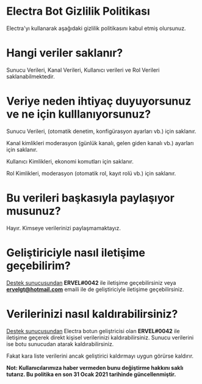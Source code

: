 # Electra Bot Gizlilik Politikası

Electra'yı kullanarak aşağıdaki gizlilik politikasını kabul etmiş olursunuz.

# Hangi veriler saklanır?

Sunucu Verileri, Kanal Verileri, Kullanıcı verileri ve Rol Verileri saklanabilmektedir.

# Veriye neden ihtiyaç duyuyorsunuz ve ne için kulllanıyorsunuz?

Sunucu Verileri, (otomatik denetim, konfigürasyon ayarları vb.) için saklanır.

Kanal kimlikleri moderasyon (günlük kanalı, gelen giden kanalı vb.) ayarları için saklanır. 

Kullanıcı Kimlikleri, ekonomi komutları için saklanır.

Rol Kimlikleri, moderasyon (otomatik rol, kayıt rolü vb.) için saklanır.

# Bu verileri başkasıyla paylaşıyor musunuz?

Hayır. Kimseye verilerinizi paylaşmamaktayız. 

# Geliştiriciyle nasıl iletişime geçebilirim?
[Destek sunucusundan](https://discord.gg/d3wkeaR) **ERVEL#0042** ile iletişime geçebilirsiniz veya **ervelgt@hotmail.com** emaili ile de geliştiriciyle iletişime geçebilirsiniz.

# Verilerinizi nasıl kaldırabilirsiniz?
[Destek sunucusundan](https://discord.gg/d3wkeaR) Electra botun geliştricisi olan **ERVEL#0042** ile iletişime geçerek direkt kişisel verilerinizi kaldırabilirsiniz. Sunucu verilerini ise botu sunucudan atarak kaldırabilirsiniz.

Fakat kara liste verilerini ancak geliştirici kaldırmayı uygun görürse kaldırır.


**Not: Kullanıcılarımıza haber vermeden bunu değiştirme hakkını saklı tutarız.
Bu politika en son 31 Ocak 2021 tarihinde güncellenmiştir.**
